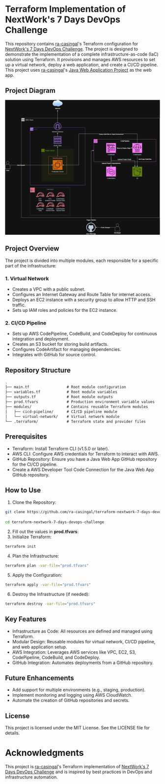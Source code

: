 # Terraform Implementation of NextWork's 7 Days DevOps Challenge

This repository contains [ra-casingal](https://github.com/ra-casingal)'s Terraform configuration for [NextWork's 7 Days DevOps Challenge](https://learn.nextwork.org/projects/aws-devops-codepipeline-updated). The project is designed to demonstrate the implementation of a complete infrastructure-as-code (IaC) solution using Terraform. It provisions and manages AWS resources to set up a virtual network, deploy a web application, and create a CI/CD pipeline. This project uses [ra-casingal](https://github.com/ra-casingal)'s [Java Web Application Project](https://github.com/ra-casingal/nextwork-web-project) as the web app.

## Project Diagram

![Terraform Implementation of NextWork's 7 Days DevOps Challenge Diagram](diagram.png)

## Project Overview

The project is divided into multiple modules, each responsible for a specific part of the infrastructure:

### 1. **Virtual Network**
   - Creates a VPC with a public subnet.
   - Configures an Internet Gateway and Route Table for internet access.
   - Deploys an EC2 instance with a security group to allow HTTP and SSH traffic.
   - Sets up IAM roles and policies for the EC2 instance.

### 2. **CI/CD Pipeline**
   - Sets up AWS CodePipeline, CodeBuild, and CodeDeploy for continuous integration and deployment.
   - Creates an S3 bucket for storing build artifacts.
   - Configures CodeArtifact for managing dependencies.
   - Integrates with GitHub for source control.

## Repository Structure

```plaintext
.
├── main.tf                 # Root module configuration
├── variables.tf            # Root module variables
├── outputs.tf              # Root module outputs
├── prod.tfvars             # Production environment variable values
├── modules/                # Contains reusable Terraform modules
│   ├── cicd-pipeline/      # CI/CD pipeline module
│   └── virtual-network/    # Virtual network module
└── .terraform/             # Terraform state and provider files
```
## Prerequisites
- Terraform: Install Terraform CLI (v1.5.0 or later).
- AWS CLI: Configure AWS credentials for Terraform to interact with AWS.
- GitHub Repository: Ensure you have a Java Web App GitHub repository for the CI/CD pipeline.
- Create a AWS Developer Tool Code Connection for the Java Web App GitHub repository.

## How to Use
1. Clone the Repository:
```bash
git clone https://github.com/ra-casingal/terraform-nextwork-7-days-devops-challenge.git

cd terraform-nextwork-7-days-devops-challenge
```
2. Fill out the values in **prod.tfvars**:
3. Initialize Terraform:
```bash
terraform init
```
4. Plan the Infrastructure:
```bash
terraform plan -var-file="prod.tfvars"
```
5. Apply the Configuration:
```bash
terraform apply -var-file="prod.tfvars"
```
6. Destroy the Infrastructure (if needed):
```bash
terraform destroy -var-file="prod.tfvars"
```

## Key Features
- Infrastructure as Code: All resources are defined and managed using Terraform.
- Modular Design: Reusable modules for virtual network, CI/CD pipeline, and web application setup.
- AWS Integration: Leverages AWS services like VPC, EC2, S3, CodePipeline, CodeBuild, and CodeDeploy.
- GitHub Integration: Automates deployments from a GitHub repository.

## Future Enhancements
- Add support for multiple environments (e.g., staging, production).
- Implement monitoring and logging using AWS CloudWatch.
- Automate the creation of GitHub repositories and secrets.

## License
This project is licensed under the MIT License. See the LICENSE file for details.

# Acknowledgments
This project is [ra-casingal](https://github.com/ra-casingal)'s Terraform implementation of [NextWork's 7 Days DevOps Challenge](https://learn.nextwork.org/projects/aws-devops-codepipeline-updated) and is inspired by best practices in DevOps and infrastructure automation.
